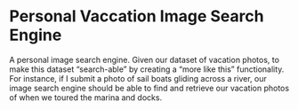 # Personal Vaccation Image Search Engine
  
 A personal image search engine. Given our dataset of vacation photos, to make this dataset “search-able” by creating a “more like this” functionality.  
For instance, if I submit a photo of sail boats gliding across a river, our image search engine should be able to find and retrieve our vacation photos of when we toured the marina and docks.
